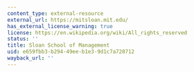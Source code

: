 ```yaml
---
content_type: external-resource
external_url: https://mitsloan.mit.edu/
has_external_license_warning: true
license: https://en.wikipedia.org/wiki/All_rights_reserved
status: ''
title: Sloan School of Management
uid: e659fbb3-b294-49ee-b1e3-9d1c7a720712
wayback_url: ''
---
```

